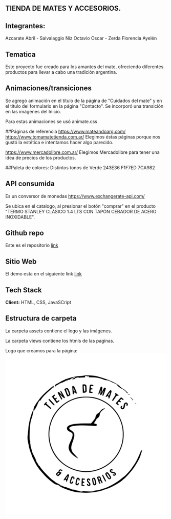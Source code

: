 ## TIENDA DE MATES Y ACCESORIOS.

## Integrantes:
Azcarate Abril -
Salvalaggio Niz Octavio Oscar -
Zerda Florencia Ayelén

## Tematica
Este proyecto fue creado para los amantes del mate, ofreciendo diferentes productos para llevar a cabo una tradición argentina.


## Animaciones/transiciones
Se agregó animación en el título de la página de "Cuidados del mate" y en el titulo del formulario en la página "Contacto".
Se incorporó una transición en las imágenes del Inicio.

Para estas animaciones se usó animate.css

##Páginas de referencia
https://www.mateandoarg.com/
https://www.tomamatetienda.com.ar/
Elegimos éstas páginas porque nos gustó la estética e intentamos hacer algo parecido.

https://www.mercadolibre.com.ar/
Elegimos Mercadolibre para tener una idea de precios de los productos.


##Paleta de colores: Distintos tonos de Verde
243E36
F1F7ED
7CA982

## API consumida
Es un conversor de monedas
https://www.exchangerate-api.com/

Se ubica en el catalogo, al presionar el botón "comprar" en el producto "TERMO STANLEY CLÁSICO 1.4 LTS CON TAPÓN CEBADOR DE ACERO INOXIDABLE".

## Github repo

Este es el repositorio [link](https://github.com/FZerda/grupo_16_TPO-TiendaWeb.CaC.git) 

## Sitio Web

El demo esta en el siguiente link [link]()

## Tech Stack

**Client:** HTML, CSS, JavaSCript


## Estructura de carpeta
La carpeta assets contiene el logo y las imágenes.

La carpeta views contiene los htmls de las paginas.


Logo que creamos para la página:
![Screenshoot](./assets/logo3.svg) 



